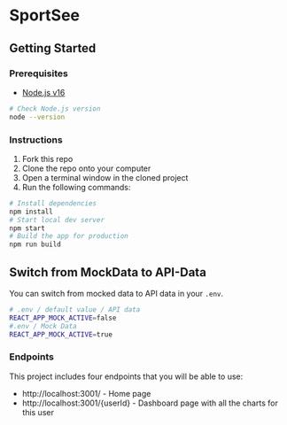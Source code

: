 
# SportSee

## Getting Started
### Prerequisites

- [Node.js v16](https://nodejs.org/en/)

```bash
# Check Node.js version
node --version
```

### Instructions
1. Fork this repo
1. Clone the repo onto your computer
1. Open a terminal window in the cloned project
1. Run the following commands:

```bash
# Install dependencies
npm install
# Start local dev server
npm start
# Build the app for production
npm run build

```
## Switch from MockData to API-Data
You can switch from mocked data to API data in your `.env`.

```bash
# .env / default value / API data
REACT_APP_MOCK_ACTIVE=false
#.env / Mock Data
REACT_APP_MOCK_ACTIVE=true
```


### Endpoints 
This project includes four endpoints that you will be able to use:

- http://localhost:3001/ - Home page 
- http://localhost:3001/{userId} - Dashboard page with all the charts for this user




